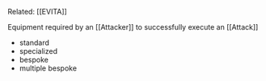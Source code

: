 Related: [[EVITA]]

Equipment required by an [[Attacker]] to successfully execute an [[Attack]]

- standard
- specialized
- bespoke
- multiple bespoke
